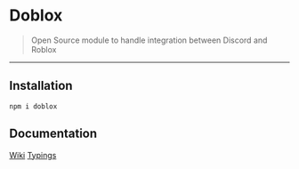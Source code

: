 # Doblox
> Open Source module to handle integration between Discord and Roblox
***

## Installation

```
npm i doblox
```

## Documentation
[Wiki](https://github.com/ha6000/doblox/wiki) [Typings](https://github.com/ha6000/doblox/blob/master/src/index.d.ts)